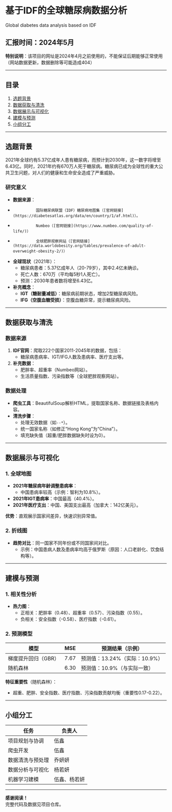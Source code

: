 # 基于IDF的全球糖尿病数据分析

Global diabetes data analysis based on IDF  

**汇报时间**：2024年5月  
---
**特别说明**：该项目的网址是2024年4月之前使用的，不能保证后期能够正常使用（网站数据更新，数据删除等可能造成404）


---

## 目录
1. [选题背景](#选题背景)  
2. [数据获取与清洗](#数据获取与清洗)  
3. [数据展示与可视化](#数据展示与可视化)  
4. [建模与预测](#建模与预测)  
5. [小组分工](#小组分工)  

---

## 选题背景
2021年全球约有5.37亿成年人患有糖尿病，而预计到2030年，这一数字将增至6.43亿。同时，2021年约有670万人死于糖尿病。糖尿病已成为全球性的重大公共卫生问题，对人们的健康和生命安全造成了严重威胁。


### 研究意义
- **数据来源**：
-               国际糖尿病联盟（IDF）糖尿病地图集（[官网链接](https://diabetesatlas.org/data/en/country/1/af.html)）。
-               Numbeo（[官网链接](https://www.numbeo.com/quality-of-life/)）
-               全球肥胖观察网站（[官网链接](https://data.worldobesity.org/tables/prevalence-of-adult-overweight-obesity-2/)）
- **全球现状**（2021年）：  
  - 糖尿病患者：5.37亿成年人（20-79岁），其中2.4亿未确诊。  
  - 死亡人数：670万（平均每5秒1人死亡）。  
  - 预测：2030年患者数将增至6.43亿。  
- **补充概念**：  
  - **IGT（糖耐量减低）**：糖尿病前期状态，增加2型糖尿病风险。  
  - **IFG（空腹血糖受损）**：空腹血糖异常，提示糖尿病风险。  

---

## 数据获取与清洗
### 数据来源
1. **IDF官网**：爬取222个国家2011-2045年的数据，包括：  
   - 糖尿病患病率、IGT/IFG人数及患病率、医疗支出等。  
2. **补充数据**：  
   - 肥胖率、超重率（Numbeo网站）。  
   - 生活质量指数、污染指数等（全球肥胖观察网站）。  

### 数据处理
- **爬虫工具**：BeautifulSoup解析HTML，提取国家名称、数据链接及表格内容。  
- **清洗步骤**：  
  - 处理无效数据（如`--*`）。  
  - 统一国家名称（如修正“Hong Kong”为“China”）。  
  - 填充缺失值（超重/肥胖数据缺失时设为0）。  

---

## 数据展示与可视化
### 1. 全球地图
- **2021年糖尿病年龄调整患病率**：  
  - 中国患病率较高（示例：智利为10.8%）。  
- **2021年IGT患病率**：中国最高（40.4%）。  
- **2021年医疗支出**：中国、美国支出最高（加拿大：142亿美元）。  

**优势**：直观展示国家间差异，快速识别异常值。  

### 2. 折线图
- **趋势对比**：同一国家不同年份或不同国家间对比。  
  - 示例：中国患病人数及患病率均高于俄罗斯（原因：人口老龄化、饮食结构等）。  

---

## 建模与预测
### 1. 相关性分析
- **热力图**：  
  - 正相关：肥胖率（0.48）、超重率（0.57）、污染指数（0.55）。  
  - 负相关：安全指数（-0.58）、医疗指数（-0.61）。  

### 2. 预测模型
| 模型                | MSE   | 预测结果（示例）       |
|---------------------|-------|------------------------|
| 梯度提升回归（GBR） | 7.67  | 预测值：13.24%（实际：10.9%） |
| 随机森林            | 6.30  | 预测值：10.9%（与实际一致）  |

**特征重要性**（随机森林）：  
- 超重、肥胖、安全指数、医疗指数、污染指数贡献均衡（重要性0.17-0.22）。  

---

## 小组分工
| 任务                | 负责人       |
|---------------------|--------------|
| 项目规划与协调      | 伍鑫         |
| 爬虫开发            | 伍鑫         |
| 数据清洗与预处理    | 乔妍妍       |
| 数据分析与可视化    | 杨若妍       |
| 机器学习建模        | 伍鑫、杨若妍 |

---

**感谢阅读！**  
完整代码及数据见项目仓库。  

